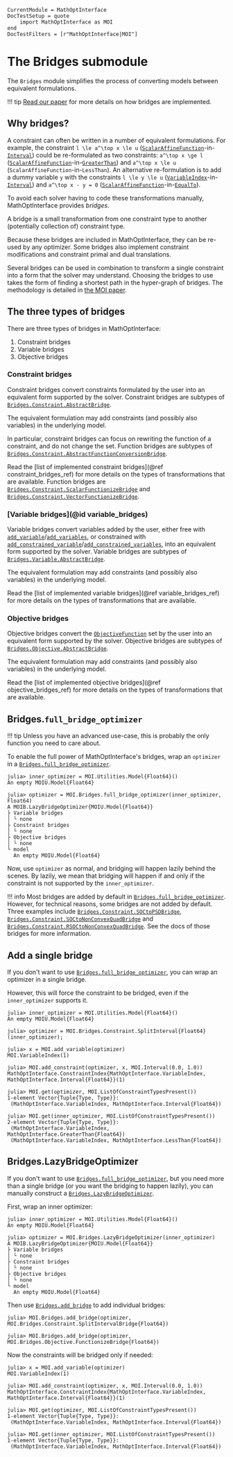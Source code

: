 ```@meta
CurrentModule = MathOptInterface
DocTestSetup = quote
    import MathOptInterface as MOI
end
DocTestFilters = [r"MathOptInterface|MOI"]
```

# The Bridges submodule

The `Bridges` module simplifies the process of converting models between
equivalent formulations.

!!! tip
    [Read our paper](https://arxiv.org/abs/2002.03447) for more details on how
    bridges are implemented.

## Why bridges?

A constraint can often be written in a number of equivalent formulations. For
example, the constraint ``l \le a^\top x \le u``
([`ScalarAffineFunction`](@ref)-in-[`Interval`](@ref)) could be re-formulated as
two constraints: ``a^\top x \ge l`` ([`ScalarAffineFunction`](@ref)-in-[`GreaterThan`](@ref))
and ``a^\top x \le u`` (`ScalarAffineFunction`-in-`LessThan`). An alternative
re-formulation is to add a dummy variable `y` with the constraints ``l \le y \le u``
([`VariableIndex`](@ref)-in-[`Interval`](@ref)) and ``a^\top x - y = 0``
([`ScalarAffineFunction`](@ref)-in-[`EqualTo`](@ref)).

To avoid each solver having to code these transformations manually,
MathOptInterface provides *bridges*.

A bridge is a small transformation from one constraint type to another
(potentially collection of) constraint type.

Because these bridges are included in MathOptInterface, they can be re-used by
any optimizer. Some bridges also implement constraint modifications and
constraint primal and dual translations.

Several bridges can be used in combination to transform a single constraint
into a form that the solver may understand. Choosing the bridges to use
takes the form of finding a shortest path in the hyper-graph of bridges. The
methodology is detailed in [the MOI paper](https://arxiv.org/abs/2002.03447).

## The three types of bridges

There are three types of bridges in MathOptInterface:
1. Constraint bridges
2. Variable bridges
3. Objective bridges

### Constraint bridges

Constraint bridges convert constraints formulated by the user into an equivalent
form supported by the solver. Constraint bridges are subtypes of
[`Bridges.Constraint.AbstractBridge`](@ref).

The equivalent formulation may add constraints (and possibly also variables) in
the underlying model.

In particular, constraint bridges can focus on rewriting the function of a
constraint, and do not change the set. Function bridges are subtypes of
[`Bridges.Constraint.AbstractFunctionConversionBridge`](@ref).

Read the [list of implemented constraint bridges](@ref constraint_bridges_ref)
for more details on the types of transformations that are available.
Function bridges are [`Bridges.Constraint.ScalarFunctionizeBridge`](@ref) and
[`Bridges.Constraint.VectorFunctionizeBridge`](@ref).

### [Variable bridges](@id variable_bridges)

Variable bridges convert variables added by the user, either free with
[`add_variable`](@ref)/[`add_variables`](@ref), or constrained with
[`add_constrained_variable`](@ref)/[`add_constrained_variables`](@ref),
into an equivalent form supported by the solver. Variable bridges are
subtypes of [`Bridges.Variable.AbstractBridge`](@ref).

The equivalent formulation may add constraints (and possibly also variables) in
the underlying model.

Read the [list of implemented variable bridges](@ref variable_bridges_ref) for
more details on the types of transformations that are available.

### Objective bridges

Objective bridges convert the [`ObjectiveFunction`](@ref) set by the user into
an equivalent form supported by the solver. Objective bridges are
subtypes of [`Bridges.Objective.AbstractBridge`](@ref).

The equivalent formulation may add constraints (and possibly also variables) in
the underlying model.

Read the [list of implemented objective bridges](@ref objective_bridges_ref) for
more details on the types of transformations that are available.

## Bridges.`full_bridge_optimizer`

!!! tip
    Unless you have an advanced use-case, this is probably the only function you
    need to care about.

To enable the full power of MathOptInterface's bridges, wrap an `optimizer`
in a [`Bridges.full_bridge_optimizer`](@ref).

```jldoctest
julia> inner_optimizer = MOI.Utilities.Model{Float64}()
An empty MOIU.Model{Float64}

julia> optimizer = MOI.Bridges.full_bridge_optimizer(inner_optimizer, Float64)
A MOIB.LazyBridgeOptimizer{MOIU.Model{Float64}}
├ Variable bridges
│ └ none
├ Constraint bridges
│ └ none
├ Objective bridges
│ └ none
└ model
  An empty MOIU.Model{Float64}
```

Now, use `optimizer` as normal, and bridging will happen lazily behind the
scenes. By lazily, we mean that bridging will happen if and only if the
constraint is not supported by the `inner_optimizer`.

!!! info
    Most bridges are added by default in [`Bridges.full_bridge_optimizer`](@ref).
    However, for technical reasons, some bridges are not added by default. Three
    examples include [`Bridges.Constraint.SOCtoPSDBridge`](@ref),
    [`Bridges.Constraint.SOCtoNonConvexQuadBridge`](@ref) and
    [`Bridges.Constraint.RSOCtoNonConvexQuadBridge`](@ref). See the docs of
    those bridges for more information.

## Add a single bridge

If you don't want to use [`Bridges.full_bridge_optimizer`](@ref), you can wrap
an optimizer in a single bridge.

However, this will force the constraint to be bridged, even if the
`inner_optimizer` supports it.

```jldoctest
julia> inner_optimizer = MOI.Utilities.Model{Float64}()
An empty MOIU.Model{Float64}

julia> optimizer = MOI.Bridges.Constraint.SplitInterval{Float64}(inner_optimizer);

julia> x = MOI.add_variable(optimizer)
MOI.VariableIndex(1)

julia> MOI.add_constraint(optimizer, x, MOI.Interval(0.0, 1.0))
MathOptInterface.ConstraintIndex{MathOptInterface.VariableIndex, MathOptInterface.Interval{Float64}}(1)

julia> MOI.get(optimizer, MOI.ListOfConstraintTypesPresent())
1-element Vector{Tuple{Type, Type}}:
 (MathOptInterface.VariableIndex, MathOptInterface.Interval{Float64})

julia> MOI.get(inner_optimizer, MOI.ListOfConstraintTypesPresent())
2-element Vector{Tuple{Type, Type}}:
 (MathOptInterface.VariableIndex, MathOptInterface.GreaterThan{Float64})
 (MathOptInterface.VariableIndex, MathOptInterface.LessThan{Float64})
```

## Bridges.LazyBridgeOptimizer

If you don't want to use [`Bridges.full_bridge_optimizer`](@ref), but you need
more than a single bridge (or you want the bridging to happen lazily), you can
manually construct a [`Bridges.LazyBridgeOptimizer`](@ref).

First, wrap an inner optimizer:
```jldoctest lazy_bridge_optimizer
julia> inner_optimizer = MOI.Utilities.Model{Float64}()
An empty MOIU.Model{Float64}

julia> optimizer = MOI.Bridges.LazyBridgeOptimizer(inner_optimizer)
A MOIB.LazyBridgeOptimizer{MOIU.Model{Float64}}
├ Variable bridges
│ └ none
├ Constraint bridges
│ └ none
├ Objective bridges
│ └ none
└ model
  An empty MOIU.Model{Float64}
```

Then use [`Bridges.add_bridge`](@ref) to add individual bridges:
```jldoctest lazy_bridge_optimizer
julia> MOI.Bridges.add_bridge(optimizer, MOI.Bridges.Constraint.SplitIntervalBridge{Float64})

julia> MOI.Bridges.add_bridge(optimizer, MOI.Bridges.Objective.FunctionizeBridge{Float64})
```

Now the constraints will be bridged only if needed:
```jldoctest lazy_bridge_optimizer
julia> x = MOI.add_variable(optimizer)
MOI.VariableIndex(1)

julia> MOI.add_constraint(optimizer, x, MOI.Interval(0.0, 1.0))
MathOptInterface.ConstraintIndex{MathOptInterface.VariableIndex, MathOptInterface.Interval{Float64}}(1)

julia> MOI.get(optimizer, MOI.ListOfConstraintTypesPresent())
1-element Vector{Tuple{Type, Type}}:
 (MathOptInterface.VariableIndex, MathOptInterface.Interval{Float64})

julia> MOI.get(inner_optimizer, MOI.ListOfConstraintTypesPresent())
1-element Vector{Tuple{Type, Type}}:
 (MathOptInterface.VariableIndex, MathOptInterface.Interval{Float64})
```
